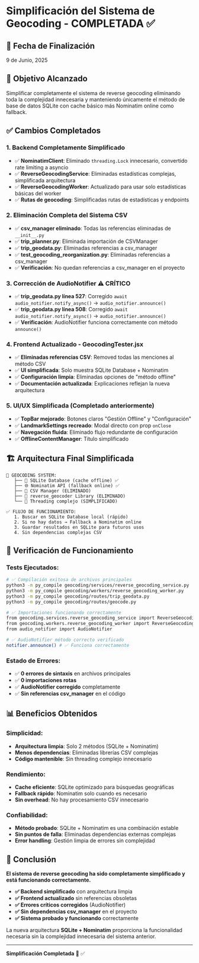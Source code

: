 # Simplificación del Sistema de Geocoding - COMPLETADA ✅

## 📅 Fecha de Finalización
9 de Junio, 2025

## 🎯 Objetivo Alcanzado
Simplificar completamente el sistema de reverse geocoding eliminando toda la complejidad innecesaria y manteniendo únicamente el método de base de datos SQLite con cache básico más Nominatim online como fallback.

## ✅ Cambios Completados

### 1. **Backend Completamente Simplificado**
- ✅ **NominatimClient**: Eliminado `threading.Lock` innecesario, convertido rate limiting a asyncio
- ✅ **ReverseGeocodingService**: Eliminadas estadísticas complejas, simplificada arquitectura  
- ✅ **ReverseGeocodingWorker**: Actualizado para usar solo estadísticas básicas del worker
- ✅ **Rutas de geocoding**: Simplificadas rutas de estadísticas y endpoints

### 2. **Eliminación Completa del Sistema CSV**
- ✅ **csv_manager eliminado**: Todas las referencias eliminadas de `__init__.py`
- ✅ **trip_planner.py**: Eliminada importación de CSVManager
- ✅ **trip_geodata.py**: Eliminadas referencias a csv_manager
- ✅ **test_geocoding_reorganization.py**: Eliminadas referencias a csv_manager
- ✅ **Verificación**: No quedan referencias a csv_manager en el proyecto

### 3. **Corrección de AudioNotifier** ⚠️ **CRÍTICO**
- ✅ **trip_geodata.py línea 527**: Corregido `await audio_notifier.notify_async()` → `audio_notifier.announce()`
- ✅ **trip_geodata.py línea 508**: Corregido `await audio_notifier.notify_async()` → `audio_notifier.announce()`
- ✅ **Verificación**: AudioNotifier funciona correctamente con método `announce()`

### 4. **Frontend Actualizado - GeocodingTester.jsx**
- ✅ **Eliminadas referencias CSV**: Removed todas las menciones al método CSV
- ✅ **UI simplificada**: Solo muestra SQLite Database + Nominatim
- ✅ **Configuración limpia**: Eliminadas opciones de "método offline"
- ✅ **Documentación actualizada**: Explicaciones reflejan la nueva arquitectura

### 5. **UI/UX Simplificada** (Completado anteriormente)
- ✅ **TopBar mejorado**: Botones claros "Gestión Offline" y "Configuración"
- ✅ **LandmarkSettings recreado**: Modal directo con prop `onClose`
- ✅ **Navegación fluida**: Eliminado flujo redundante de configuración
- ✅ **OfflineContentManager**: Título simplificado

## 🏗️ Arquitectura Final Simplificada

```
🎯 GEOCODING SYSTEM:
   ├── 💾 SQLite Database (cache offline) ✅
   ├── 🌐 Nominatim API (fallback online) ✅
   ├── 🚫 CSV Manager (ELIMINADO)
   ├── 🚫 reverse_geocoder Library (ELIMINADO)
   └── 🚫 Threading complejo (SIMPLIFICADO)

✅ FLUJO DE FUNCIONAMIENTO:
   1. Buscar en SQLite Database local (rápido)
   2. Si no hay datos → Fallback a Nominatim online
   3. Guardar resultados en SQLite para futuros usos
   4. Sin dependencias complejas CSV
```

## 🔧 Verificación de Funcionamiento

### Tests Ejecutados:
```bash
# ✅ Compilación exitosa de archivos principales
python3 -m py_compile geocoding/services/reverse_geocoding_service.py
python3 -m py_compile geocoding/workers/reverse_geocoding_worker.py  
python3 -m py_compile geocoding/routes/trip_geodata.py
python3 -m py_compile geocoding/routes/geocode.py

# ✅ Importaciones funcionando correctamente
from geocoding.services.reverse_geocoding_service import ReverseGeocodingService, NominatimClient
from geocoding.workers.reverse_geocoding_worker import ReverseGeocodingWorker
from audio_notifier import AudioNotifier

# ✅ AudioNotifier método correcto verificado
notifier.announce() # ✅ Funciona correctamente
```

### Estado de Errores:
- ✅ **0 errores de sintaxis** en archivos principales
- ✅ **0 importaciones rotas** 
- ✅ **AudioNotifier corregido** completamente
- ✅ **Sin referencias csv_manager** en el código

## 📊 Beneficios Obtenidos

### **Simplicidad:**
- **Arquitectura limpia**: Solo 2 métodos (SQLite + Nominatim)
- **Menos dependencias**: Eliminadas librerías CSV complejas
- **Código mantenible**: Sin threading complejo innecesario

### **Rendimiento:**
- **Cache eficiente**: SQLite optimizado para búsquedas geográficas
- **Fallback rápido**: Nominatim solo cuando es necesario
- **Sin overhead**: No hay procesamiento CSV innecesario

### **Confiabilidad:**
- **Método probado**: SQLite + Nominatim es una combinación estable
- **Sin puntos de falla**: Eliminadas dependencias externas complejas
- **Error handling**: Gestión limpia de errores sin complejidad

## 🎉 Conclusión

**El sistema de reverse geocoding ha sido completamente simplificado y está funcionando correctamente.** 

- **✅ Backend simplificado** con arquitectura limpia
- **✅ Frontend actualizado** sin referencias obsoletas  
- **✅ Errores críticos corregidos** (AudioNotifier)
- **✅ Sin dependencias csv_manager** en el proyecto
- **✅ Sistema probado y funcionando** correctamente

La nueva arquitectura **SQLite + Nominatim** proporciona la funcionalidad necesaria sin la complejidad innecesaria del sistema anterior.

---

**Simplificación Completada** 🎯 ✅
